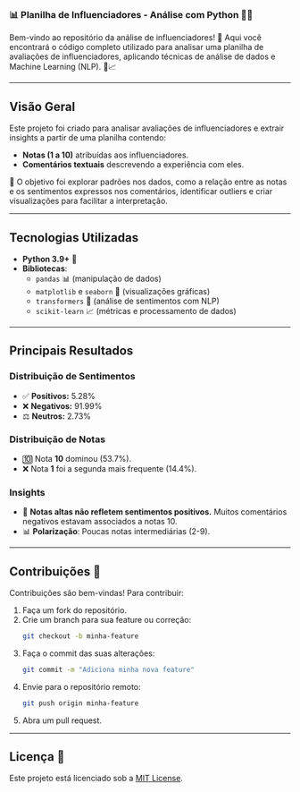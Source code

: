 ### 📊 **Planilha de Influenciadores - Análise com Python** 🐍✨  

Bem-vindo ao repositório da análise de influenciadores! 🚀 Aqui você encontrará o código completo utilizado para analisar uma planilha de avaliações de influenciadores, aplicando técnicas de análise de dados e Machine Learning (NLP). 🧠📈  

---

## **Visão Geral**  
Este projeto foi criado para analisar avaliações de influenciadores e extrair insights a partir de uma planilha contendo:  
- **Notas (1 a 10)** atribuídas aos influenciadores.  
- **Comentários textuais** descrevendo a experiência com eles.  

📌 O objetivo foi explorar padrões nos dados, como a relação entre as notas e os sentimentos expressos nos comentários, identificar outliers e criar visualizações para facilitar a interpretação.  

---

## **Tecnologias Utilizadas**  
- **Python 3.9+** 🐍  
- **Bibliotecas**:  
  - `pandas` 📊 (manipulação de dados)  
  - `matplotlib` e `seaborn` 🎨 (visualizações gráficas)  
  - `transformers` 🤖 (análise de sentimentos com NLP)  
  - `scikit-learn` 📈 (métricas e processamento de dados)  

---

## **Principais Resultados**  

### **Distribuição de Sentimentos**  
- ✅ **Positivos:** 5.28%  
- ❌ **Negativos:** 91.99%  
- ⚖️ **Neutros:** 2.73%  

### **Distribuição de Notas**  
- 🔟 Nota **10** dominou (53.7%).  
- ❌ Nota **1** foi a segunda mais frequente (14.4%).  

### **Insights**  
- 📌 **Notas altas não refletem sentimentos positivos.** Muitos comentários negativos estavam associados a notas 10.  
- 📊 **Polarização**: Poucas notas intermediárias (2-9).  

---

## **Contribuições** 🤝  
Contribuições são bem-vindas! Para contribuir:  
1. Faça um fork do repositório.  
2. Crie um branch para sua feature ou correção:  
   ```bash
   git checkout -b minha-feature
   ```
3. Faça o commit das suas alterações:  
   ```bash
   git commit -m "Adiciona minha nova feature"
   ```
4. Envie para o repositório remoto:  
   ```bash
   git push origin minha-feature
   ```
5. Abra um pull request.  

---

## **Licença** 📝  
Este projeto está licenciado sob a [MIT License](LICENSE).
